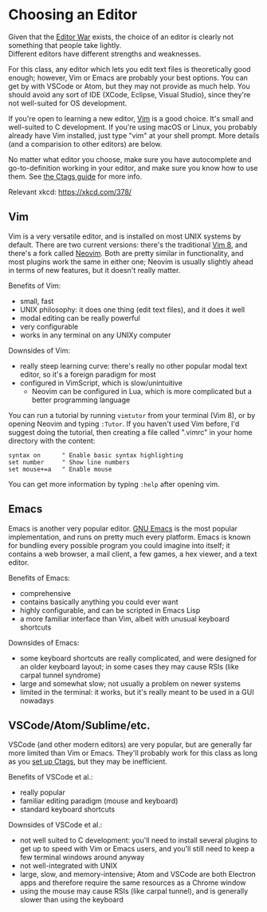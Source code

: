 # Choosing an Editor

Given that the [Editor War](https://en.wikipedia.org/wiki/Editor_war) exists, 
the choice of an editor is clearly not something that people take lightly.  
Different editors have different strengths and weaknesses.

For this class, any editor which lets you edit text files is theoretically good 
enough; however, Vim or Emacs are probably your best options.  You can get by 
with VSCode or Atom, but they may not provide as much help.  You should avoid 
any sort of IDE (XCode, Eclipse, Visual Studio), since they're not well-suited 
for OS development.

If you're open to learning a new editor, [Vim](https://www.vim.org/) is a good 
choice.  It's small and well-suited to C development.  If you're using macOS or 
Linux, you probably already have Vim installed, just type "vim" at your shell 
prompt.  More details (and a comparision to other editors) are below.

No matter what editor you choose, make sure you have autocomplete and 
go-to-definition working in your editor, and make sure you know how to use 
them.  See [the Ctags guide](ctags.md) for more info.

Relevant xkcd: https://xkcd.com/378/

## Vim

Vim is a very versatile editor, and is installed on most UNIX systems by 
default.  There are two current versions: there's the traditional [Vim 
8](https://www.vim.org/), and there's a fork called 
[Neovim](https://neovim.io/).  Both are pretty similar in functionality, and 
most plugins work the same in either one; Neovim is usually slightly ahead in 
terms of new features, but it doesn't really matter.

Benefits of Vim:
* small, fast
* UNIX philosophy: it does one thing (edit text files), and it does it well
* modal editing can be really powerful
* very configurable
* works in any terminal on any UNIXy computer

Downsides of Vim:
* really steep learning curve: there's really no other popular modal text 
  editor, so it's a foreign paradigm for most
* configured in VimScript, which is slow/unintuitive
    - Neovim can be configured in Lua, which is more complicated but a better 
      programming language

You can run a tutorial by running `vimtutor` from your terminal (Vim 8), or by 
opening Neovim and typing `:Tutor`.  If you haven't used Vim before, I'd 
suggest doing the tutorial, then creating a file called ".vimrc" in your home 
directory with the content:

```vim
syntax on      " Enable basic syntax highlighting
set number     " Show line numbers
set mouse+=a   " Enable mouse
```

You can get more information by typing `:help` after opening vim.

## Emacs

Emacs is another very popular editor.  [GNU 
Emacs](https://www.gnu.org/software/emacs/) is the most popular implementation, 
and runs on pretty much every platform.  Emacs is known for bundling every 
possible program you could imagine into itself; it contains a web browser, a 
mail client, a few games, a hex viewer, and a text editor.

Benefits of Emacs:
* comprehensive
* contains basically anything you could ever want
* highly configurable, and can be scripted in Emacs Lisp
* a more familiar interface than Vim, albeit with unusual keyboard shortcuts

Downsides of Emacs:
* some keyboard shortcuts are really complicated, and were designed for an 
  older keyboard layout; in some cases they may cause RSIs (like carpal tunnel syndrome)
* large and somewhat slow; not usually a problem on newer systems
* limited in the terminal: it works, but it's really meant to be used in a GUI 
  nowadays

## VSCode/Atom/Sublime/etc.

VSCode (and other modern editors) are very popular, but are generally far more 
limited than Vim or Emacs.  They'll probably work for this class as long as you 
[set up Ctags](ctags.md), but they may be inefficient.

Benefits of VSCode et al.:
* really popular
* familiar editing paradigm (mouse and keyboard)
* standard keyboard shortcuts

Downsides of VSCode et al.:
* not well suited to C development: you'll need to install several plugins to 
  get up to speed with Vim or Emacs users, and you'll still need to keep a few 
  terminal windows around anyway
* not well-integrated with UNIX
* large, slow, and memory-intensive; Atom and VSCode are both Electron apps and 
  therefore require the same resources as a Chrome window
* using the mouse may cause RSIs (like carpal tunnel), and is generally slower 
  than using the keyboard
